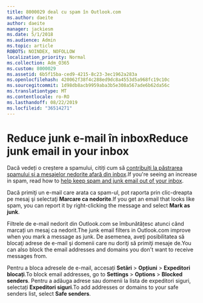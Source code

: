 ```yaml
---
title: 8000029 deal cu spam în Outlook.com
ms.author: daeite
author: daeite
manager: jackiesm
ms.date: 5/1/2018
ms.audience: Admin
ms.topic: article
ROBOTS: NOINDEX, NOFOLLOW
localization_priority: Normal
ms.collection: Adm_O365
ms.custom: 8000029
ms.assetid: 6b5f15ba-ced9-4215-8c23-3ec1962a283a
ms.openlocfilehash: 420062f38f4c288ed9dc8a4553d5a968fc19c10c
ms.sourcegitcommit: 1d98db8acb9959aba3b5e308a567ade6b62da56c
ms.translationtype: MT
ms.contentlocale: ro-RO
ms.lasthandoff: 08/22/2019
ms.locfileid: "36514271"
---
```

# <a name="reduce-junk-email-in-your-inbox"></a><span data-ttu-id="f21de-102">Reduce junk e-mail în inbox</span><span class="sxs-lookup"><span data-stu-id="f21de-102">Reduce junk email in your inbox</span></span>

<span data-ttu-id="f21de-103">Dacă vedeți o creștere a spamului, citiți cum să [contribuiți la păstrarea spamului și a mesajelor nedorite afară din inbox](https://go.microsoft.com/fwlink/p/?linkid=873140).</span><span class="sxs-lookup"><span data-stu-id="f21de-103">If you're seeing an increase in spam, read how to [help keep spam and junk email out of your inbox](https://go.microsoft.com/fwlink/p/?linkid=873140).</span></span>
  
<span data-ttu-id="f21de-104">Dacă primiţi un e-mail care arata ca spam-ul, pot raporta prin clic-dreapta pe mesaj şi selectaţi **Marcare ca nedorite**.</span><span class="sxs-lookup"><span data-stu-id="f21de-104">If you get an email that looks like spam, you can report it by right-clicking the message and select **Mark as junk**.</span></span> 
  
<span data-ttu-id="f21de-105">Filtrele de e-mail nedorit din Outlook.com se îmbunătățesc atunci când marcați un mesaj ca nedorit.</span><span class="sxs-lookup"><span data-stu-id="f21de-105">The junk email filters in Outlook.com improve when you mark a message as junk.</span></span> <span data-ttu-id="f21de-106">De asemenea, aveţi posibilitatea să blocaţi adrese de e-mail şi domenii care nu doriţi să primiţi mesaje de.</span><span class="sxs-lookup"><span data-stu-id="f21de-106">You can also block the email addresses and domains you don't want to receive messages from.</span></span>
  
<span data-ttu-id="f21de-107">Pentru a bloca adresele de e-mail, accesați **Setări** \> **Opțiuni** \> **Expeditori blocați**.</span><span class="sxs-lookup"><span data-stu-id="f21de-107">To block email addresses, go to **Settings** \> **Options** \> **Blocked senders**.</span></span> <span data-ttu-id="f21de-108">Pentru a adăuga adrese sau domenii la lista de expeditori siguri, selectați **Expeditori siguri**.</span><span class="sxs-lookup"><span data-stu-id="f21de-108">To add addresses or domains to your safe senders list, select **Safe senders**.</span></span> 
  

